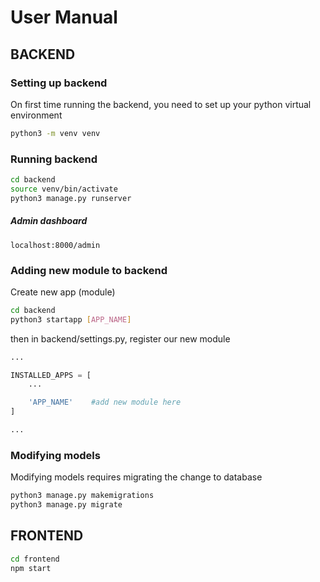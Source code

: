 # User Manual

## BACKEND
### Setting up backend
On first time running the backend, you need to set up your python virtual environment
```bash
python3 -m venv venv
```

### Running backend
```bash
cd backend
source venv/bin/activate
python3 manage.py runserver
```
##### Admin dashboard
`localhost:8000/admin`

### Adding new module to backend
Create new app (module)
```bash
cd backend
python3 startapp [APP_NAME]
```

then in backend/settings.py, register our new module
```python
...

INSTALLED_APPS = [
    ...

    'APP_NAME'    #add new module here
]

...
```

### Modifying models
Modifying models requires migrating the change to database
```bash
python3 manage.py makemigrations
python3 manage.py migrate
```

## FRONTEND
```bash
cd frontend
npm start
```
